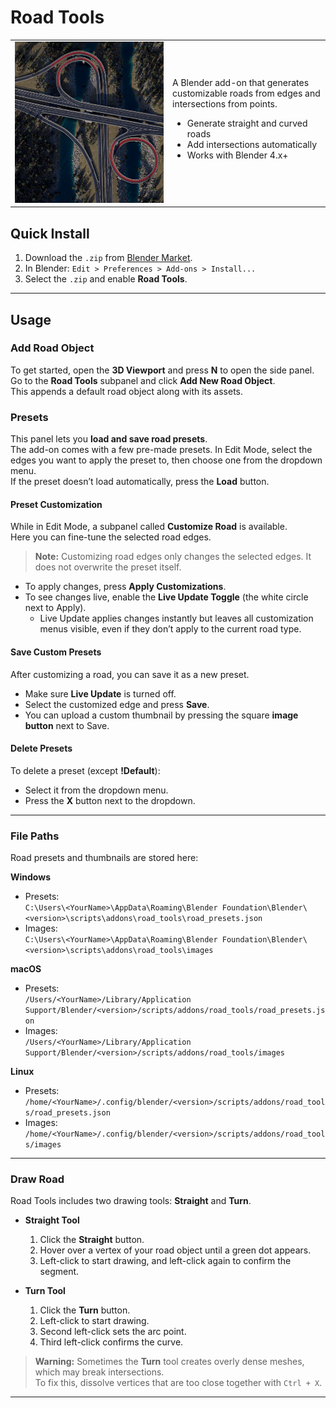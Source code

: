 # Road Tools

<table style="width:100%;">
<tr>
<td style="width:50%;"><img src="docs/img/highwayrender3.png" alt="Demo" width="100%"></td>
<td style="width:50%;">
A Blender add-on that generates customizable roads from edges and intersections from points.<br>

<ul>
  <li>Generate straight and curved roads</li>
  <li>Add intersections automatically</li>
  <li>Works with Blender 4.x+</li>
</ul>
</td>
</tr>
</table>

## Quick Install
1. Download the `.zip` from [Blender Market](https://blendermarket.com/your-addon).
2. In Blender: `Edit > Preferences > Add-ons > Install...`
3. Select the `.zip` and enable **Road Tools**.

---

## Usage

### Add Road Object
To get started, open the **3D Viewport** and press **N** to open the side panel.  
Go to the **Road Tools** subpanel and click **Add New Road Object**.  
This appends a default road object along with its assets. 

### Presets
This panel lets you **load and save road presets**.  
The add-on comes with a few pre-made presets. In Edit Mode, select the edges you want to apply the preset to, then choose one from the dropdown menu.  
If the preset doesn’t load automatically, press the **Load** button. 

#### Preset Customization
While in Edit Mode, a subpanel called **Customize Road** is available.  
Here you can fine-tune the selected road edges.

> **Note:** Customizing road edges only changes the selected edges. It does not overwrite the preset itself.

- To apply changes, press **Apply Customizations**.  
- To see changes live, enable the **Live Update Toggle** (the white circle next to Apply).  
  - Live Update applies changes instantly but leaves all customization menus visible, even if they don’t apply to the current road type.  

#### Save Custom Presets
After customizing a road, you can save it as a new preset.  
- Make sure **Live Update** is turned off.  
- Select the customized edge and press **Save**.  
- You can upload a custom thumbnail by pressing the square **image button** next to Save.  

#### Delete Presets
To delete a preset (except **!Default**):  
- Select it from the dropdown menu.  
- Press the **X** button next to the dropdown.  

---

### File Paths
Road presets and thumbnails are stored here:

**Windows**
- Presets:  
  `C:\Users\<YourName>\AppData\Roaming\Blender Foundation\Blender\<version>\scripts\addons\road_tools\road_presets.json`  
- Images:  
  `C:\Users\<YourName>\AppData\Roaming\Blender Foundation\Blender\<version>\scripts\addons\road_tools\images`

**macOS**
- Presets:  
  `/Users/<YourName>/Library/Application Support/Blender/<version>/scripts/addons/road_tools/road_presets.json`  
- Images:  
  `/Users/<YourName>/Library/Application Support/Blender/<version>/scripts/addons/road_tools/images`

**Linux**
- Presets:  
  `/home/<YourName>/.config/blender/<version>/scripts/addons/road_tools/road_presets.json`  
- Images:  
  `/home/<YourName>/.config/blender/<version>/scripts/addons/road_tools/images`

---

### Draw Road
Road Tools includes two drawing tools: **Straight** and **Turn**.

- **Straight Tool**  
  1. Click the **Straight** button.  
  2. Hover over a vertex of your road object until a green dot appears.  
  3. Left-click to start drawing, and left-click again to confirm the segment.  

- **Turn Tool**  
  1. Click the **Turn** button.  
  2. Left-click to start drawing.  
  3. Second left-click sets the arc point.  
  4. Third left-click confirms the curve.  

> **Warning:** Sometimes the **Turn** tool creates overly dense meshes, which may break intersections.  
> To fix this, dissolve vertices that are too close together with `Ctrl + X`.

---

